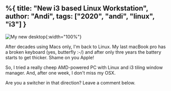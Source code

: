 %{
  title:  "New i3 based Linux Workstation",
  author: "Andi",
  tags: ["2020", "andi", "linux", "i3"]
}
---
![My new desktop](/assets/posts/2020/i3wm.png){:width="100%"}

After decades using Macs only, I'm back to Linux. My last macBook pro has a broken keyboard (yes, butterfly :-/) and after only thre years the battery starts to get thicker. Shame on you Apple!

So, I tried a really cheep AMD-powered PC with Linux and i3 tiling window manager. And, after one week, I don't miss my OSX.

Are you a switcher in that direction? Leave a comment below.
